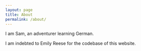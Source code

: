 ```yaml
---
layout: page
title: About
permalink: /about/
---
```


I am Sam, an adventurer learning German. 

I am indebted to Emily Reese for the codebase of this website. 
